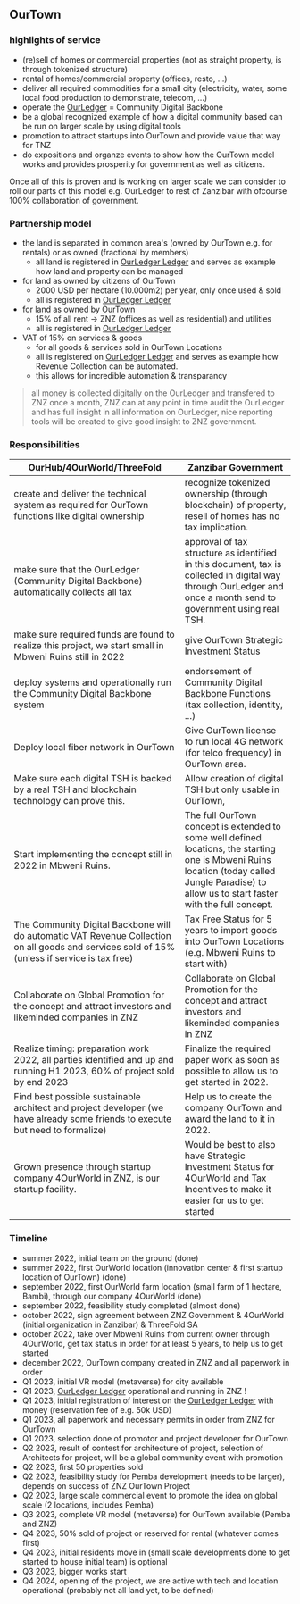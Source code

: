 
## OurTown

### highlights of service

- (re)sell of homes or commercial properties (not as straight property, is through tokenized structure)
- rental of homes/commercial property (offices, resto, ...)
- deliver all required commodities for a small city (electricity, water, some local food production to demonstrate, telecom, ...)
- operate the [OurLedger](/ourinternet/ourledger/ourledger.md) = Community Digital Backbone 
- be a global recognized example of how a digital community based can be run on larger scale by using digital tools
- promotion to attract startups into OurTown and provide value that way for TNZ
- do expositions and organze events to show how the OurTown model works and provides prosperity for government as well as citizens.

Once all of this is proven and is working on larger scale we can consider to roll our parts of this model e.g. OurLedger to rest of Zanzibar with ofcourse 100% collaboration of government.

### Partnership model

- the land is separated in common area's (owned by OurTown e.g. for rentals) or as owned (fractional by members)
    - all land is registered in [OurLedger Ledger](/ourinternet/ourledger/ourledger.md) and serves as example how land and property can be managed
- for land as owned by citizens of OurTown
    - 2000 USD per hectare (10.000m2) per year, only once used & sold
    - all is registered in [OurLedger Ledger](/ourinternet/ourledger/ourledger.md)
- for land as owned by OurTown
    - 15% of all rent -> ZNZ (offices as well as residential) and utilities
    - all is registered in [OurLedger Ledger](/ourinternet/ourledger/ourledger.md)
- VAT of 15% on services & goods
    - for all goods & services sold in OurTown Locations
    - all is registered on [OurLedger Ledger](/ourinternet/ourledger/ourledger.md) and serves as example how Revenue Collection can be automated.
    - this allows for incredible automation & transparancy

> all money is collected digitally on the OurLedger and transfered to ZNZ once a month, ZNZ can at any point in time audit the OurLedger and has full insight in all information on OurLedger, nice reporting tools will be created to give good insight to ZNZ government.

### Responsibilities

| **OurHub/4OurWorld/ThreeFold**                                                                                                                       | **Zanzibar Government**                                                                                                                                                                          |
|-----------------------------------------------------------------------------------------------------------------------------------------------|--------------------------------------------------------------------------------------------------------------------------------------------------------------------------------------------------|
| create and deliver the technical system as required for OurTown functions like digital ownership                                              | recognize tokenized ownership (through blockchain) of property, resell of homes has no tax implication.                                                                                          |
| make sure that the OurLedger (Community Digital Backbone) automatically collects all tax                                                            | approval of tax structure as identified in this document, tax is collected in digital way through OurLedger and once a month send to government using real TSH.                                        |
| make sure required funds are found to realize this project, we start small in Mbweni Ruins still in 2022                                      | give OurTown Strategic Investment Status                                                                                                                                                         |
| deploy systems and operationally run the Community Digital Backbone system                                                                    | endorsement of Community Digital Backbone Functions (tax collection, identity, ...)                                                                                                              |
| Deploy local fiber network in OurTown                                                                                                         | Give OurTown license to run local 4G network (for telco frequency) in OurTown area.                                                                                                              |
| Make sure each digital TSH is backed by a real TSH and blockchain technology can prove this.                                                  | Allow creation of digital TSH but only usable in OurTown,                                                                                                                                        |
| Start implementing the concept still in 2022 in Mbweni Ruins.                                                                                 | The full OurTown concept is extended to some well defined locations, the starting one is Mbweni Ruins location (today called Jungle Paradise) to allow us to start faster with the full concept. |
| The Community Digital Backbone will do automatic VAT Revenue Collection on all goods and services sold of 15% (unless if service is tax free) | Tax Free Status for 5 years to import goods into OurTown Locations (e.g. Mbweni Ruins to start with)                                                                                             |
| Collaborate on Global Promotion for the concept and attract investors and likeminded companies in ZNZ                                         | Collaborate on Global Promotion for the concept and attract investors and likeminded companies in ZNZ                                                                                            |
| Realize timing: preparation work 2022, all parties identified and up and running H1 2023, 60% of project sold by end 2023                     | Finalize the required paper work as soon as possible to allow us to get started in 2022.                                                                                                         |
| Find best possible sustainable architect and project developer (we have already some friends to execute but need to formalize)                | Help us to create the company OurTown and award the land to it in 2022.                                                                                                                          |
| Grown presence through startup company 4OurWorld in ZNZ, is our startup facility.  | Would be best to also have Strategic Investment Status for 4OurWorld and Tax Incentives to make it easier for us to get started | 

### Timeline

- summer 2022, initial team on the ground (done)
- summer 2022, first OurWorld location (innovation center & first startup location of OurTown) (done)
- september 2022, first OurWorld farm location (small farm of 1 hectare, Bambi), through our company 4OurWorld (done)
- september 2022, feasibility study completed (almost done)
- october 2022, sign agreement between ZNZ Government & 4OurWorld (initial organization in Zanzibar) & ThreeFold SA
- october 2022, take over Mbweni Ruins from current owner through 4OurWorld, get tax status in order for at least 5 years, to help us to get started
- december 2022, OurTown company created in ZNZ and all paperwork in order
- Q1 2023, initial VR model (metaverse) for city available
- Q1 2023, [OurLedger Ledger](/ourinternet/ourledger/ourledger.md) operational and running in ZNZ !
- Q1 2023, initial registration of interest on the [OurLedger Ledger](/ourinternet/ourledger/ourledger.md) with money (reservation fee of e.g. 50k USD)
- Q1 2023, all paperwork and necessary permits in order from ZNZ for OurTown
- Q1 2023, selection done of promotor and project developer for OurTown
- Q2 2023, result of contest for architecture of project, selection of Architects for project, will be a global community event with promotion
- Q2 2023, first 50 properties sold
- Q2 2023, feasibility study for Pemba development (needs to be larger), depends on success of ZNZ OurTown Project
- Q2 2023, large scale commercial event to promote the idea on global scale (2 locations, includes Pemba)
- Q3 2023, complete VR model (metaverse) for OurTown available (Pemba and ZNZ)
- Q4 2023, 50% sold of project or reserved for rental (whatever comes first)
- Q4 2023, initial residents move in (small scale developments done to get started to house initial team) is optional
- Q3 2023, bigger works start
- Q4 2024, opening of the project, we are active with tech and location operational (probably not all land yet, to be defined)
